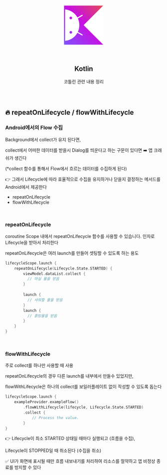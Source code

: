 <div align="center">
  <p>
    <img src="../../README.assets/kotlin-hero.png">
  </p>
  <br>
  <h2>Kotlin</h2>
  <p>코틀린 관련 내용 정리</p>
  <br>
  <br>
</div>


## 🔥 repeatOnLifecycle / flowWithLifecycle

### Android에서의 Flow 수집

Background에서 collect가 유지 된다면,

collect에서 어떠한 데이터를 받을시 Dialog를 띄운다고 하는 구문이 있다면 ➡️ 앱 크래쉬가 생긴다

(*collect 함수를 통해서 Flow에서 흐르는 데이터를 수집하게 된다)

👉 그래서 Lifecycle에 따라 효율적으로 수집을 유지하거나 닫을지 결정하는 메서드를 Android에서 제공한다

- repeatOnLifecycle
- flowWithLifecycle

<br>

### repeatOnLifecycle

coroutine Scope 내에서 repeatOnLifecycle 함수를 사용할 수 있습니다. 인자로 Lifecycle을 받아서 처리한다

repeatOnLifecycle은 여러 launch를 만들어 셋팅할 수 있도록 하는 용도

```kotlin
lifecycleScope.launch {
  	repeatOnLifecycle(Lifecycle.State.STARTED) {
        viewModel.dataList.collect {
          // 마실 물을 받음 
        }

        launch {
          // 샤워할 물을 받음
        }
        launch {
          // 흙탕물을 받음
        }      
   	}
}
```

<br>

### flowWithLifecycle

주로 collect를 하나만 사용할 때 사용

repeatOnLifecycle의 경우 다른 launch를 내부에서 만들수 있었지만,

flowWithLifecycle은 하나의 collect를 보일러플레이트 없이 작성할 수 있도록 돕는다

```kotlin
lifecycleScope.launch {
    exampleProvider.exampleFlow()
        .flowWithLifecycle(lifecycle, Lifecycle.State.STARTED)
        .collect {
            // Process the value.
        }
}
```

👉 Lifecycle이 최소 STARTED 상태일 때마다 실행되고 (흐름을 수집), 

Lifecycle이 STOPPED일 때 취소된다 (수집을 취소)

✅ UI가 화면에 표시될 때만 흐름 내보내기를 처리하여 리소스를 절약하고 앱 비정상 종료를 방지할 수 있다


